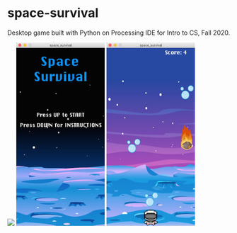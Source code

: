 # space-survival
Desktop game built with Python on Processing IDE for Intro to CS, Fall 2020. 

<img src="media_demo/demo.gif" width="200"/>
<img src="media_demo/interface1.png" width="200"/>
<img src="media_demo/interace3.png" width="200"/>


